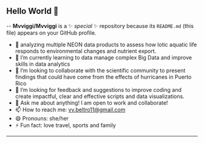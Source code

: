 ## Hello World 👋

--
**Mvviggi/Mvviggi** is a ✨ _special_ ✨ repository because its `README.md` (this file) appears on your GitHub profile.



* 🔭 analyzing multiple NEON data products to assess how lotic aquatic life responds to environmental changes and nutrient export.
* 🌱 I’m currently learning to data manage complex Big Data and improve skills in data analytics
* 👯 I’m looking to collaborate with the scientific community to present findings that could have come from the effects of hurricanes in Puerto Rico 
* 🤔 I’m looking for feedback and suggestions to improve coding and create impactful, clear and effective scripts and data visualizations. 
* 💬 Ask me about anything! I am open to work and collaborate!
* 📫 How to reach me: vv.beltro11@gmail.com
* 😄 Pronouns: she/her
* ⚡ Fun fact: love travel, sports and family
---
